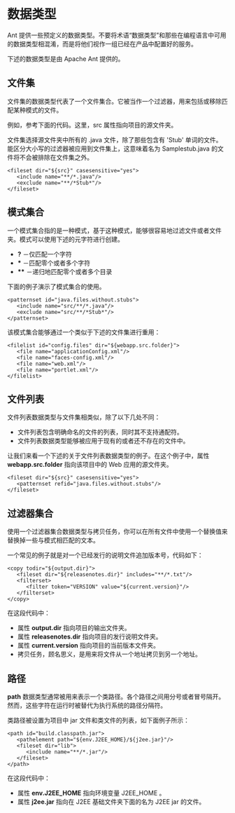 # 数据类型

Ant 提供一些预定义的数据类型。不要将术语“数据类型”和那些在编程语言中可用的数据类型相混淆，而是将他们视作一组已经在产品中配置好的服务。

下述的数据类型是由 Apache Ant 提供的。

## 文件集

文件集的数据类型代表了一个文件集合。它被当作一个过滤器，用来包括或移除匹配某种模式的文件。

例如，参考下面的代码。这里，src 属性指向项目的源文件夹。

文件集选择源文件夹中所有的 .java 文件，除了那些包含有 'Stub' 单词的文件。能区分大小写的过滤器被应用到文件集上，这意味着名为 Samplestub.java 的文件将不会被排除在文件集之外。

```
<fileset dir="${src}" casesensitive="yes">
   <include name="**/*.java"/>
   <exclude name="**/*Stub*"/>
</fileset>
```

## 模式集合  

一个模式集合指的是一种模式，基于这种模式，能够很容易地过滤文件或者文件夹。模式可以使用下述的元字符进行创建。

- <b>?</b> －仅匹配一个字符
- <b>\*</b> －匹配零个或者多个字符
- <b>\*\*</b> －递归地匹配零个或者多个目录

下面的例子演示了模式集合的使用。

```
<patternset id="java.files.without.stubs">
   <include name="src/**/*.java"/>
   <exclude name="src/**/*Stub*"/>
</patternset>
```

该模式集合能够通过一个类似于下述的文件集进行重用：

```
<filelist id="config.files" dir="${webapp.src.folder}">
   <file name="applicationConfig.xml"/>
   <file name="faces-config.xml"/>
   <file name="web.xml"/>
   <file name="portlet.xml"/>
</filelist>
```

## 文件列表  

文件列表数据类型与文件集相类似，除了以下几处不同：
  
- 文件列表包含明确命名的文件的列表，同时其不支持通配符。
- 文件列表数据类型能够被应用于现有的或者还不存在的文件中。

让我们来看一个下述的关于文件列表数据类型的例子。在这个例子中，属性 **webapp.src.folder** 指向该项目中的 Web 应用的源文件夹。

```
<fileset dir="${src}" casesensitive="yes">
   <patternset refid="java.files.without.stubs"/>
</fileset>
```

## 过滤器集合  

使用一个过滤器集合数据类型与拷贝任务，你可以在所有文件中使用一个替换值来替换掉一些与模式相匹配的文本。

一个常见的例子就是对一个已经发行的说明文件追加版本号，代码如下：

```
<copy todir="${output.dir}">
   <fileset dir="${releasenotes.dir}" includes="**/*.txt"/>
   <filterset>
      <filter token="VERSION" value="${current.version}"/>
   </filterset>
</copy>
```

在这段代码中：

- 属性 **output.dir** 指向项目的输出文件夹。
- 属性 **releasenotes.dir** 指向项目的发行说明文件夹。
- 属性 **current.version** 指向项目的当前版本文件夹。
- 拷贝任务，顾名思义，是用来将文件从一个地址拷贝到另一个地址。

## 路径  

**path** 数据类型通常被用来表示一个类路径。各个路径之间用分号或者冒号隔开。然而，这些字符在运行时被替代为执行系统的路径分隔符。

类路径被设置为项目中 jar 文件和类文件的列表，如下面例子所示：

```
<path id="build.classpath.jar">
   <pathelement path="${env.J2EE_HOME}/${j2ee.jar}"/>
   <fileset dir="lib">
      <include name="**/*.jar"/>
   </fileset>
</path>
```

在这段代码中：

- 属性 **env.J2EE_HOME** 指向环境变量 J2EE_HOME 。
- 属性 **j2ee.jar** 指向在 J2EE 基础文件夹下面的名为 J2EE jar 的文件。
